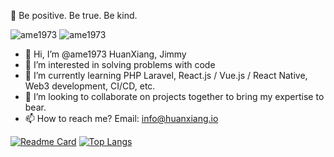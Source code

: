 🌠 Be positive. Be true. Be kind.

![ame1973](https://komarev.com/ghpvc/?username=ame1973) ![ame1973](https://visitor-badge.glitch.me/badge?page_id=ame1973.profile)

- 👋 Hi, I’m @ame1973 HuanXiang, Jimmy
- 👀 I’m interested in solving problems with code
- 🌱 I’m currently learning PHP Laravel, React.js / Vue.js / React Native, Web3 development, CI/CD, etc.
- 💞️ I’m looking to collaborate on projects together to bring my expertise to bear.
- 📫 How to reach me? Email: info@huanxiang.io

[![Readme Card](https://github-readme-stats.vercel.app/api?username=ame1973&show_icons=true&theme=github_dark&count_private=true&hide=contribs&line_height=24)](https://github.com/anuraghazra/github-readme-stats) [![Top Langs](https://github-readme-stats.vercel.app/api/top-langs/?username=ame1973&layout=compact&exclude_repo=ame1973.github.io&theme=github_dark&text_color=daf7dc&bg_color=151515&card_width=250)](https://github.com/anuraghazra/github-readme-stats)

<!---
ame1973/ame1973 is a ✨ special ✨ repository because its `README.md` (this file) appears on your GitHub profile.
You can click the Preview link to take a look at your changes.
--->
